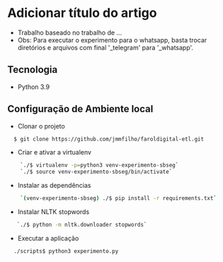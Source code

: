 # Adicionar título do artigo

- Trabalho baseado no trabalho de ...
- Obs: Para executar o experimento para o whatsapp, basta trocar diretórios e arquivos com final '_telegram' para '_whatsapp'.

## Tecnologia
- Python 3.9

## Configuração de Ambiente local

- Clonar o projeto

```bash
  $ git clone https://github.com/jmmfilho/faroldigital-etl.git
```

- Criar e ativar a virtualenv

```bash
    `./$ virtualenv -p=python3 venv-experimento-sbseg`
    `./$ source venv-experimento-sbseg/bin/activate`
```

- Instalar as dependências

```bash
    `(venv-experimento-sbseg) ./$ pip install -r requirements.txt`
```

-  Instalar NLTK stopwords
```bash 
   `./$ python -m nltk.downloader stopwords`
```

- Executar a aplicação

```bash
  ./scripts$ python3 experimento.py
```